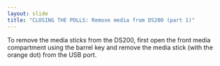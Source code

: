 ```yaml
---
layout: slide
title: "CLOSING THE POLLS: Remove media from DS200 (part 1)"
---
```


To remove the media sticks from the DS200, first open the front media compartment using the barrel key and remove the media stick (with the orange dot) from the USB port.
